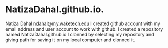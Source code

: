 # NatizaDahal.github.io.
Natiza Dahal
ndahal@my.waketech.edu
I created github account with my email address and user account to work with github.
I created a repository named NatizaDahal.github.io
I clonned by selecting my repository and giving path for saving it on my local computer and clonned it.
